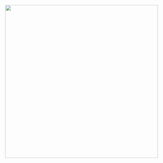 <div id="header" align="center">
  <img src="https://media.giphy.com/media/xT8qBmLfZXBDPBP29O/giphy.gif" width="500"/>
</div>
